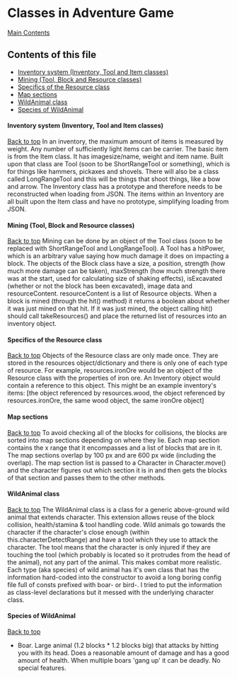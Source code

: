 # Classes in Adventure Game

[Main Contents](/README.md)

## Contents of this file
- [Inventory system (Inventory, Tool and Item classes)](#inventory-system-inventory-tool-and-item-classes)
- [Mining (Tool, Block and Resource classes)](#mining-tool-block-and-resource-classes)
- [Specifics of the Resource class](#specifics-of-the-resource-class)
- [Map sections](#map-sections)
- [WildAnimal class](#wildanimal-class)
- [Species of WildAnimal](#species-of-wildanimal)


#### Inventory system (Inventory, Tool and Item classes)
[Back to top](#contents-of-this-file) 
In an inventory, the maximum amount of items is measured by weight. Any number of sufficiently light items can be carrier. The basic item is from the Item class. It has imagesize/name, weight and item name. Built upon that class are Tool (soon to be ShortRangeTool or something), which is for things like hammers, pickaxes and shovels. There will also be a class called LongRangeTool and this will be things that shoot things, like a bow and arrow. The Inventory class has a prototype and therefore needs to be reconstructed when loading from JSON. The items within an Inventory are all built upon the Item class and have no prototype, simplifying loading from JSON.

#### Mining (Tool, Block and Resource classes)
[Back to top](#contents-of-this-file) 
Mining can be done by an object of the Tool class (soon to be replaced with ShortRangeTool and LongRangeTool). A Tool has a hitPower, which is an arbitrary value saying how much damage it does on impacting a block. The objects of the Block class have a size, a position, strength (how much more damage can be taken), maxStrength (how much strength there was at the start, used for calculating size of shaking effects), isExcavated (whether or not the block has been excavated), image data and resourceContent. resourceContent is a list of Resource objects. When a block is mined (through the hit() method) it returns a boolean about whether it was just mined on that hit. If it was just mined, the object calling hit() should call takeResources() and place the returned list of resources into an inventory object.

#### Specifics of the Resource class
[Back to top](#contents-of-this-file) 
Objects of the Resource class are only made once. They are stored in the resources object/dictionary and there is only one of each type of resource. For example, resources.ironOre would be an object of the Resource class with the properties of iron ore. An Inventory object would contain a reference to this object. This might be an example inventory's items:
\[the object referenced by resources.wood, the object referenced by resources.ironOre, the same wood object, the same ironOre object]

#### Map sections
[Back to top](#contents-of-this-file) 
To avoid checking all of the blocks for collisions, the blocks are sorted into map sections depending on where they lie. Each map section contains the x range that it encompasses and a list of blocks that are in it. The map sections overlap by 100 px and are 600 px wide (including the overlap). The map section list is passed to a Character in Character.move() and the character figures out which section it is in and then gets the blocks of that section and passes them to the other methods.

#### WildAnimal class
[Back to top](#contents-of-this-file) 
The WildAnimal class is a class for a generic above-ground wild animal that extends character. This extension allows reuse of the block collision, health/stamina & tool handling code. Wild animals go towards the character if the character's close enough (within this.characterDetectRange) and have a tool which they use to attack the character. The tool means that the character is only injured if they are touching the tool (which probably is located so it protrudes from the head of the animal), not any part of the animal. This makes combat more realistic. Each type (aka species) of wild animal has it's own class that has the information hard-coded into the constructor to avoid a long boring config file full of consts prefixed with boar- or bird-. I tried to put the information as class-level declarations but it messed with the underlying character class.

#### Species of WildAnimal
[Back to top](#contents-of-this-file) 
- Boar. Large animal (1.2 blocks * 1.2 blocks big) that attacks by hitting you with its head. Does a reasonable amount of damage and has a good amount of health. When multiple boars 'gang up' it can be deadly. No special features.
